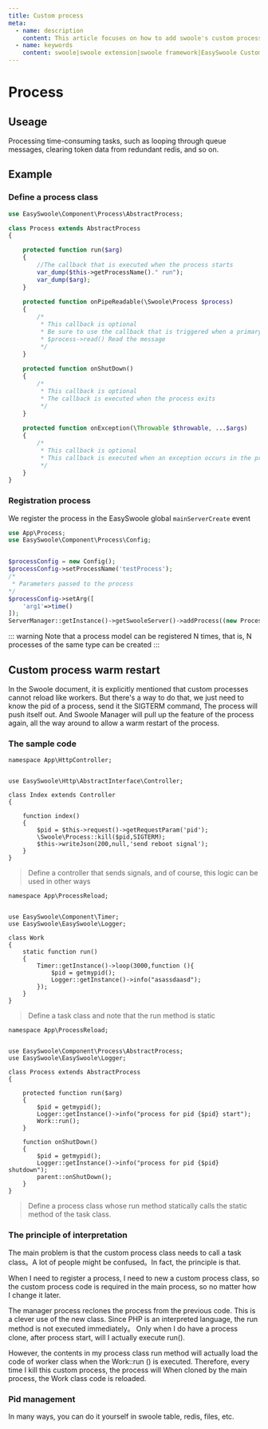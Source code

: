```yaml
---
title: Custom process
meta:
  - name: description
    content: This article focuses on how to add swoole's custom process to enable PHP multi-process processing 
  - name: keywords
    content: swoole|swoole extension|swoole framework|EasySwoole Custom process|swoole Custom process|swoole process|swoole Multiple processes|php Multiple processes
---
```



# Process

## Useage
Processing time-consuming tasks, such as looping through queue messages, clearing token data from redundant redis, and so on.

## Example

### Define a process class
```php
use EasySwoole\Component\Process\AbstractProcess;

class Process extends AbstractProcess
{

    protected function run($arg)
    {
        //The callback that is executed when the process starts
        var_dump($this->getProcessName()." run");
        var_dump($arg);
    }
    
    protected function onPipeReadable(\Swoole\Process $process)
    {
        /*
         * This callback is optional
         * Be sure to use the callback that is triggered when a primary process sends a message to a child process
         * $process->read() Read the message
         */
    }
    
    protected function onShutDown()
    {
        /*
         * This callback is optional
         * The callback is executed when the process exits
         */
    }
    
    protected function onException(\Throwable $throwable, ...$args)
    {
        /*
         * This callback is optional
         * This callback is executed when an exception occurs in the process
         */
    }
}
```


### Registration process

We register the process in the EasySwoole global ```mainServerCreate``` event
```php
use App\Process;
use EasySwoole\Component\Process\Config;


$processConfig = new Config();
$processConfig->setProcessName('testProcess');
/*
 * Parameters passed to the process
*/
$processConfig->setArg([
    'arg1'=>time()
]);
ServerManager::getInstance()->getSwooleServer()->addProcess((new Process($processConfig))->getProcess());
```

::: warning 
Note that a process model can be registered N times, that is, N processes of the same type can be created
:::

## Custom process warm restart
In the Swoole document, it is explicitly mentioned that custom processes cannot reload like workers. But there's a way to do that, we just need to know the pid of a process, send it the SIGTERM command,
The process will push itself out. And Swoole Manager will pull up the feature of the process again, all the way around to allow a warm restart of the process.

### The sample code
```
namespace App\HttpController;


use EasySwoole\Http\AbstractInterface\Controller;

class Index extends Controller
{

    function index()
    {
        $pid = $this->request()->getRequestParam('pid');
        \Swoole\Process::kill($pid,SIGTERM);
        $this->writeJson(200,null,'send reboot signal');
    }
}
```
> Define a controller that sends signals, and of course, this logic can be used in other ways


```
namespace App\ProcessReload;


use EasySwoole\Component\Timer;
use EasySwoole\EasySwoole\Logger;

class Work
{
    static function run()
    {
        Timer::getInstance()->loop(3000,function (){
            $pid = getmypid();
            Logger::getInstance()->info("asassdaasd");
        });
    }
}
```

> Define a task class and note that the run method is static

```
namespace App\ProcessReload;


use EasySwoole\Component\Process\AbstractProcess;
use EasySwoole\EasySwoole\Logger;

class Process extends AbstractProcess
{

    protected function run($arg)
    {
        $pid = getmypid();
        Logger::getInstance()->info("process for pid {$pid} start");
        Work::run();
    }

    function onShutDown()
    {
        $pid = getmypid();
        Logger::getInstance()->info("process for pid {$pid} shutdown");
        parent::onShutDown();
    }
}
```

> Define a process class whose run method statically calls the static method of the task class.

### The principle of interpretation

The main problem is that the custom process class needs to call a task class。A lot of people might be confused。In fact, the principle is that.

When I need to register a process, I need to new a custom process class, so the custom process code is required in the main process, so no matter how I change it later.

The manager process reclones the process from the previous code. This is a clever use of the new class. Since PHP is an interpreted language, the run method is not executed immediately。
Only when I do have a process clone, after process start, will I actually execute run().

However, the contents in my process class run method will actually load the code of worker class when the Work::run () is executed. Therefore, every time I kill this custom process, the process will
When cloned by the main process, the Work class code is reloaded.

### Pid management

In many ways, you can do it yourself in swoole table, redis, files, etc.
